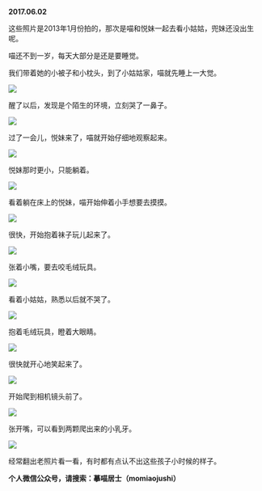 
          
            
**2017.06.02**

这些照片是2013年1月份拍的，那次是喵和悦妹一起去看小姑姑，兜妹还没出生呢。

喵还不到一岁，每天大部分是还是要睡觉。

我们带着她的小被子和小枕头，到了小姑姑家，喵就先睡上一大觉。




![](//upload-images.jianshu.io/upload_images/51001-576fc2e1510fdd75.jpg)




醒了以后，发现是个陌生的环境，立刻哭了一鼻子。




![](//upload-images.jianshu.io/upload_images/51001-f63db1c040cfb7ab.jpg)




过了一会儿，悦妹来了，喵就开始仔细地观察起来。




![](//upload-images.jianshu.io/upload_images/51001-9c71f57d7f5901ce.jpg)




悦妹那时更小，只能躺着。




![](//upload-images.jianshu.io/upload_images/51001-0f63fbdde3b8700b.jpg)




看着躺在床上的悦妹，喵开始伸着小手想要去摸摸。




![](//upload-images.jianshu.io/upload_images/51001-423ec3e82ab4d0fc.jpg)




很快，开始抱着袜子玩儿起来了。




![](//upload-images.jianshu.io/upload_images/51001-1ff1efe53c9442d3.jpg)




张着小嘴，要去咬毛绒玩具。




![](//upload-images.jianshu.io/upload_images/51001-4ccaeb563cc46065.jpg)




看着小姑姑，熟悉以后就不哭了。




![](//upload-images.jianshu.io/upload_images/51001-5367e1c5c71d0d63.jpg)




抱着毛绒玩具，瞪着大眼睛。




![](//upload-images.jianshu.io/upload_images/51001-08f61b4444a03c4a.jpg)




很快就开心地笑起来了。




![](//upload-images.jianshu.io/upload_images/51001-793a39b78d561dba.jpg)




开始爬到相机镜头前了。




![](//upload-images.jianshu.io/upload_images/51001-a76d86be8725250a.jpg)




张开嘴，可以看到两颗爬出来的小乳牙。




![](//upload-images.jianshu.io/upload_images/51001-81ddc33f6d5d2cc4.jpg)




经常翻出老照片看一看，有时都有点认不出这些孩子小时候的样子。


**个人微信公众号，请搜索：摹喵居士（momiaojushi）**

          
        